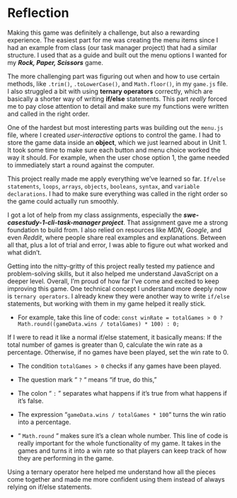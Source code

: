 # Reflection

Making this game was definitely a challenge, but also a rewarding experience. The easiest part for me was creating the menu items since I had an example from class (our task manager project) that had a similar structure. I used that as a guide and built out the menu options I wanted for my ***Rock, Paper, Scissors*** game.


The more challenging part was figuring out when and how to use certain methods, like `.trim()`, `.toLowerCase()`, and `Math.floor()`, in my `game.js` file. I also struggled a bit with using **ternary operators** correctly, which are basically a shorter way of writing **if/else** statements. This part *really* forced me to pay close attention to detail and make sure my functions were written and called in the right order.


One of the hardest but most interesting parts was building out the `menu.js` file, where I created *user-interactive* options to control the game. I had to store the game data inside an **object**, which we just learned about in Unit 1. It took some time to make sure each button and menu choice worked the way it should. For example, when the user chose option 1, the game needed to immediately start a round against the computer.


This project really made me apply everything we’ve learned so far. `If/else statements`, `loops`, `arrays`, `objects`, `booleans`, `syntax`, and `variable declarations`. I had to make sure everything was called in the right order so the game could actually run smoothly.


I got a lot of help from my class assignments, especially the ***swe-casestudy-1-cli-task-manager project***. That assignment gave me a strong foundation to build from. I also relied on resources like *MDN*, *Google*, and even *Reddit*, where people share real examples and explanations. Between all that, plus a lot of trial and error, I was able to figure out what worked and what didn’t.


Getting into the nitty-gritty of this project really tested my patience and problem-solving skills, but it also helped me understand JavaScript on a deeper level. Overall, I’m proud of how far I’ve come and excited to keep improving this game.
One technical concept I understand more deeply now is `ternary operators`. I already knew they were another way to write `if/else` statements, but working with them in my game helped it really stick. 

- For example, take this line of code: `const winRate = totalGames > 0 ? Math.round((gameData.wins / totalGames) * 100) : 0;`

If I were to read it like a normal if/else statement, it basically means: If the total number of games is greater than 0, calculate the win rate as a percentage. Otherwise, if no games have been played, set the win rate to 0. 


- The condition `totalGames > 0` checks if any games have been played.

- The question mark “ `?` “ means “if true, do this,” 

- The colon “ `:` ” separates what happens if it’s true from what happens if it’s false. 

- The expression “`gameData.wins / totalGames * 100`“ turns the win ratio into a percentage.

-  “ `Math.round` “ makes sure it’s a clean whole number. This line of code is really important for the whole functionality of my game. It takes in the games and turns it into a win rate so that players can keep track of how they are performing in the game. 

Using a ternary operator here helped me understand how all the pieces come together and made me more confident using them instead of always relying on if/else statements.